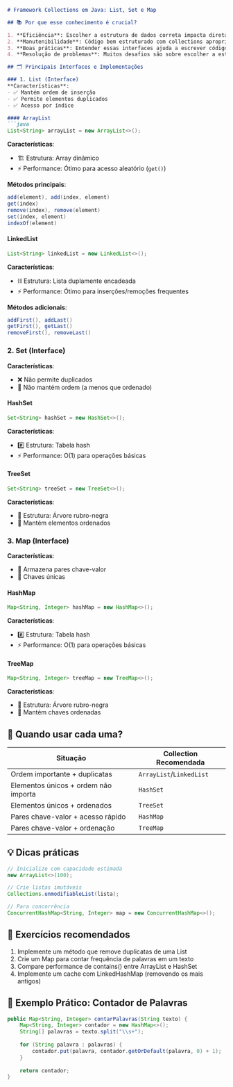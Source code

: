 ```markdown
# Framework Collections em Java: List, Set e Map

## 📚 Por que esse conhecimento é crucial?

1. **Eficiência**: Escolher a estrutura de dados correta impacta diretamente no desempenho
2. **Manutenibilidade**: Código bem estruturado com collections apropriadas é mais fácil de manter
3. **Boas práticas**: Entender essas interfaces ajuda a escrever código mais idiomático
4. **Resolução de problemas**: Muitos desafios são sobre escolher a estrutura de dados certa

## 🗂️ Principais Interfaces e Implementações

### 1. List (Interface)
**Características**:
- ✅ Mantém ordem de inserção
- ✅ Permite elementos duplicados
- ✅ Acesso por índice

#### ArrayList
```java
List<String> arrayList = new ArrayList<>();
```
**Características**:
- 🏗️ Estrutura: Array dinâmico
- ⚡ Performance: Ótimo para acesso aleatório (`get()`)

**Métodos principais**:
```java
add(element), add(index, element)
get(index)
remove(index), remove(element)
set(index, element)
indexOf(element)
```

#### LinkedList
```java
List<String> linkedList = new LinkedList<>();
```
**Características**:
- ⛓️ Estrutura: Lista duplamente encadeada
- ⚡ Performance: Ótimo para inserções/remoções frequentes

**Métodos adicionais**:
```java
addFirst(), addLast()
getFirst(), getLast()
removeFirst(), removeLast()
```

### 2. Set (Interface)
**Características**:
- ❌ Não permite duplicados
- 🔀 Não mantém ordem (a menos que ordenado)

#### HashSet
```java
Set<String> hashSet = new HashSet<>();
```
**Características**:
- #️⃣ Estrutura: Tabela hash
- ⚡ Performance: O(1) para operações básicas

#### TreeSet
```java
Set<String> treeSet = new TreeSet<>();
```
**Características**:
- 🌳 Estrutura: Árvore rubro-negra
- 🔄 Mantém elementos ordenados

### 3. Map (Interface)
**Características**:
- 🔑 Armazena pares chave-valor
- 🚫 Chaves únicas

#### HashMap
```java
Map<String, Integer> hashMap = new HashMap<>();
```
**Características**:
- #️⃣ Estrutura: Tabela hash
- ⚡ Performance: O(1) para operações básicas

#### TreeMap
```java
Map<String, Integer> treeMap = new TreeMap<>();
```
**Características**:
- 🌳 Estrutura: Árvore rubro-negra
- 🔄 Mantém chaves ordenadas

## 🎯 Quando usar cada uma?

| Situação | Collection Recomendada |
|----------|-----------------------|
| Ordem importante + duplicatas | `ArrayList`/`LinkedList` |
| Elementos únicos + ordem não importa | `HashSet` |
| Elementos únicos + ordenados | `TreeSet` |
| Pares chave-valor + acesso rápido | `HashMap` |
| Pares chave-valor + ordenação | `TreeMap` |

## 💡 Dicas práticas

```java
// Inicialize com capacidade estimada
new ArrayList<>(100); 

// Crie listas imutáveis
Collections.unmodifiableList(lista);

// Para concorrência
ConcurrentHashMap<String, Integer> map = new ConcurrentHashMap<>();
```

## 🧪 Exercícios recomendados

1. Implemente um método que remove duplicatas de uma List
2. Crie um Map para contar frequência de palavras em um texto
3. Compare performance de contains() entre ArrayList e HashSet
4. Implemente um cache com LinkedHashMap (removendo os mais antigos)

## 📌 Exemplo Prático: Contador de Palavras

```java
public Map<String, Integer> contarPalavras(String texto) {
    Map<String, Integer> contador = new HashMap<>();
    String[] palavras = texto.split("\\s+");
    
    for (String palavra : palavras) {
        contador.put(palavra, contador.getOrDefault(palavra, 0) + 1);
    }
    
    return contador;
}
```


